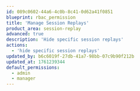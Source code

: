 ```yaml
---
id: 089c0602-44a6-4c0b-8c41-0d62a41f0851
blueprint: rbac_permission
title: 'Manage Session Replays'
product_area: session-replay
advanced: true
description: 'Hide specific session replays'
actions:
  - 'hide specific session replays'
updated_by: b6c6019f-27db-41a7-98bb-07c9b90f212b
updated_at: 1761239344
default_permissions:
  - admin
  - manager
---
```

